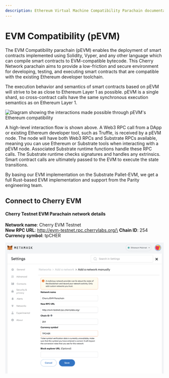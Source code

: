 ```yaml
---
description: Ethereum Virtual Machine Compatibility Parachain documentation
---
```


# EVM Compatibility (pEVM)

The EVM Compatibility parachain (pEVM) enables the deployment of smart contracts implemented using Solidity, Vyper, and any other language which can compile smart contracts to EVM-compatible bytecode. This Cherry Network parachain aims to provide a low-friction and secure environment for developing, testing, and executing smart contracts that are compatible with the existing Ethereum developer toolchain.

The execution behavior and semantics of smart contracts based on pEVM will strive to be as close to Ethereum Layer 1 as possible. pEVM is a single shard, so cross-contract calls have the same synchronous execution semantics as on Ethereum Layer 1.

![Diagram showing the interactions made possible through pEVM's Ethereum compatibility](https://docs.moonbeam.network/images/learn/platform/technology-diagram.png)

A high-level interaction flow is shown above. A Web3 RPC call from a DApp or existing Ethereum developer tool, such as Truffle, is received by a pEVM node. The node will have both Web3 RPCs and Substrate RPCs available, meaning you can use Ethereum or Substrate tools when interacting with a pEVM node. Associated Substrate runtime functions handle these RPC calls. The Substrate runtime checks signatures and handles any extrinsics. Smart contract calls are ultimately passed to the EVM to execute the state transitions.

By basing our EVM implementation on the Substrate Pallet-EVM, we get a full Rust-based EVM implementation and support from the Parity engineering team.

## Connect to Cherry EVM

#### Cherry Testnet EVM Parachain network details

**Network name**: Cherry EVM Testnet\
**New RPC URL**: http://evm-testnet.rpc.cherrylabs.org/\
**Chain ID**: 254\
**Currency symbol**: tpCHER

![Custom network information](../.gitbook/assets/metamaskInfo.png)
